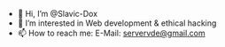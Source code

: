 - 👋 Hi, I’m @Slavic-Dox
- 👀 I’m interested in Web development & ethical hacking
- 📫 How to reach me: E-Mail: servervde@gmail.com

<!---
Slavic-Dox/Slavic-Dox is a ✨ special ✨ repository because its `README.md` (this file) appears on your GitHub profile.
You can click the Preview link to take a look at your changes.
--->
